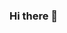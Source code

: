 ### Hi there 👋


<!--
# M.Tolga Coşkun

Python and Web developer using and open source software to help people better understand languages and texts.

## Main Projects

- https://*
- https://*
- https://*

plus many Python Django DRF and more!

## Educational Background

- Linguistics


## Hire Me and My Company

- https://*
-->
